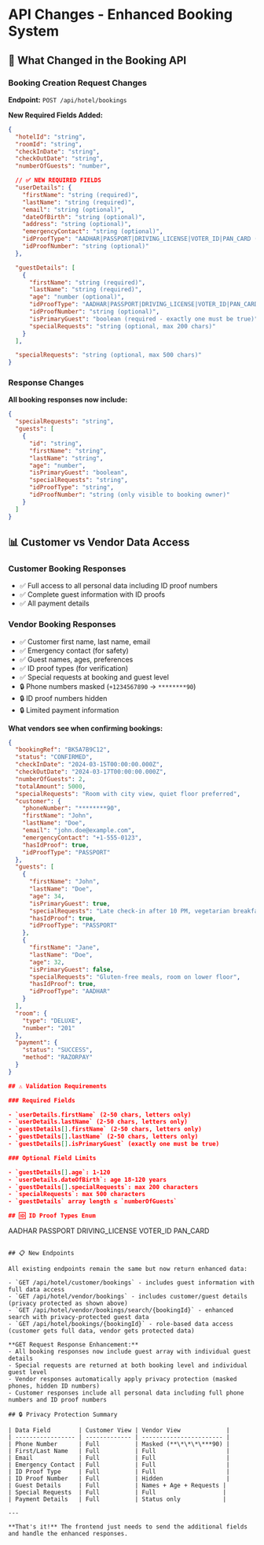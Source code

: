 # API Changes - Enhanced Booking System

## 🔄 What Changed in the Booking API

### Booking Creation Request Changes

**Endpoint:** `POST /api/hotel/bookings`

**New Required Fields Added:**

```json
{
  "hotelId": "string",
  "roomId": "string",
  "checkInDate": "string",
  "checkOutDate": "string",
  "numberOfGuests": "number",

  // ✅ NEW REQUIRED FIELDS
  "userDetails": {
    "firstName": "string (required)",
    "lastName": "string (required)",
    "email": "string (optional)",
    "dateOfBirth": "string (optional)",
    "address": "string (optional)",
    "emergencyContact": "string (optional)",
    "idProofType": "AADHAR|PASSPORT|DRIVING_LICENSE|VOTER_ID|PAN_CARD (optional)",
    "idProofNumber": "string (optional)"
  },

  "guestDetails": [
    {
      "firstName": "string (required)",
      "lastName": "string (required)",
      "age": "number (optional)",
      "idProofType": "AADHAR|PASSPORT|DRIVING_LICENSE|VOTER_ID|PAN_CARD (optional)",
      "idProofNumber": "string (optional)",
      "isPrimaryGuest": "boolean (required - exactly one must be true)",
      "specialRequests": "string (optional, max 200 chars)"
    }
  ],

  "specialRequests": "string (optional, max 500 chars)"
}
```

### Response Changes

**All booking responses now include:**

```json
{
  "specialRequests": "string",
  "guests": [
    {
      "id": "string",
      "firstName": "string",
      "lastName": "string",
      "age": "number",
      "isPrimaryGuest": "boolean",
      "specialRequests": "string",
      "idProofType": "string",
      "idProofNumber": "string (only visible to booking owner)"
    }
  ]
}
```

## 📊 Customer vs Vendor Data Access

### Customer Booking Responses

- ✅ Full access to all personal data including ID proof numbers
- ✅ Complete guest information with ID proofs
- ✅ All payment details

### Vendor Booking Responses

- ✅ Customer first name, last name, email
- ✅ Emergency contact (for safety)
- ✅ Guest names, ages, preferences
- ✅ ID proof types (for verification)
- ✅ Special requests at booking and guest level
- 🔒 Phone numbers masked (`+1234567890` → `********90`)
- 🔒 ID proof numbers hidden
- 🔒 Limited payment information

**What vendors see when confirming bookings:**

```json
{
  "bookingRef": "BK5A7B9C12",
  "status": "CONFIRMED",
  "checkInDate": "2024-03-15T00:00:00.000Z",
  "checkOutDate": "2024-03-17T00:00:00.000Z",
  "numberOfGuests": 2,
  "totalAmount": 5000,
  "specialRequests": "Room with city view, quiet floor preferred",
  "customer": {
    "phoneNumber": "********90",
    "firstName": "John",
    "lastName": "Doe",
    "email": "john.doe@example.com",
    "emergencyContact": "+1-555-0123",
    "hasIdProof": true,
    "idProofType": "PASSPORT"
  },
  "guests": [
    {
      "firstName": "John",
      "lastName": "Doe",
      "age": 34,
      "isPrimaryGuest": true,
      "specialRequests": "Late check-in after 10 PM, vegetarian breakfast",
      "hasIdProof": true,
      "idProofType": "PASSPORT"
    },
    {
      "firstName": "Jane",
      "lastName": "Doe",
      "age": 32,
      "isPrimaryGuest": false,
      "specialRequests": "Gluten-free meals, room on lower floor",
      "hasIdProof": true,
      "idProofType": "AADHAR"
    }
  ],
  "room": {
    "type": "DELUXE",
    "number": "201"
  },
  "payment": {
    "status": "SUCCESS",
    "method": "RAZORPAY"
  }
}

## ⚠️ Validation Requirements

### Required Fields

- `userDetails.firstName` (2-50 chars, letters only)
- `userDetails.lastName` (2-50 chars, letters only)
- `guestDetails[].firstName` (2-50 chars, letters only)
- `guestDetails[].lastName` (2-50 chars, letters only)
- `guestDetails[].isPrimaryGuest` (exactly one must be true)

### Optional Field Limits

- `guestDetails[].age`: 1-120
- `userDetails.dateOfBirth`: age 18-120 years
- `guestDetails[].specialRequests`: max 200 characters
- `specialRequests`: max 500 characters
- `guestDetails` array length ≤ `numberOfGuests`

## 🆔 ID Proof Types Enum

```

AADHAR
PASSPORT
DRIVING_LICENSE
VOTER_ID
PAN_CARD

```

## 📋 New Endpoints

All existing endpoints remain the same but now return enhanced data:

- `GET /api/hotel/customer/bookings` - includes guest information with full data access
- `GET /api/hotel/vendor/bookings` - includes customer/guest details (privacy protected as shown above)
- `GET /api/hotel/vendor/bookings/search/{bookingId}` - enhanced search with privacy-protected guest data
- `GET /api/hotel/bookings/{bookingId}` - role-based data access (customer gets full data, vendor gets protected data)

**GET Request Response Enhancement:**
- All booking responses now include guest array with individual guest details
- Special requests are returned at both booking level and individual guest level
- Vendor responses automatically apply privacy protection (masked phones, hidden ID numbers)
- Customer responses include all personal data including full phone numbers and ID proof numbers

## 🔒 Privacy Protection Summary

| Data Field        | Customer View | Vendor View             |
| ----------------- | ------------- | ----------------------- |
| Phone Number      | Full          | Masked (**\*\*\*\***90) |
| First/Last Name   | Full          | Full                    |
| Email             | Full          | Full                    |
| Emergency Contact | Full          | Full                    |
| ID Proof Type     | Full          | Full                    |
| ID Proof Number   | Full          | Hidden                  |
| Guest Details     | Full          | Names + Age + Requests |
| Special Requests  | Full          | Full                   |
| Payment Details   | Full          | Status only            |

---

**That's it!** The frontend just needs to send the additional fields and handle the enhanced responses.
```
